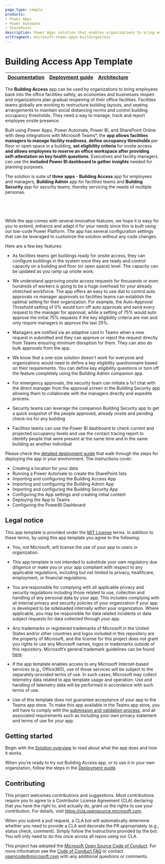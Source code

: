 ```yaml
---
page_type: sample
products:
- Power Apps
- Power Automate
- SharePoint
description: Power Apps solution that enables organizations to bring employees back into the office facilities safely, as economies and businesses reopen and organizations plan gradual reopening of their office facilities.
urlFragment: microsoft-teams-apps-buildingaccess
---
```


# Building Access App Template

| [Documentation](https://github.com/OfficeDev/microsoft-teams-apps-buildingaccess/wiki/Home) | [Deployment guide](https://github.com/OfficeDev/microsoft-teams-apps-buildingaccess/wiki/Deployment-Guide) | [Architecture](https://github.com/OfficeDev/microsoft-teams-apps-buildingaccess/wiki/Solution-Overview) |
| ---- | ---- | ---- |

The **Building Access** app can be used by organizations to bring employees
back into the office facilities safely, as economies and businesses
reopen and organizations plan gradual reopening of their office
facilities. Facilities teams globally are working to restructure
building layouts, and seating arrangements to maintain social distancing
norms and control building occupancy thresholds. They need a way to
manage, track and report employee onsite presence.

Built using Power Apps, Power Automate, Power BI, and SharePoint Online
with deep integrations with Microsoft Teams*, the **app allows
facilities managers to manage facility readiness**, **define occupancy
thresholds** per floor or open space in a building, **set eligibility
criteria** for onsite access **and allows employees to reserve an office
workspace after providing self-attestation on key health questions**.
Executives and facility managers can use the **included Power BI
dashboard to gather insights** needed for planning purposes.

<!-- a normal html comment ![A screenshot of the Building Access Home Screen](.//media/image1.png)  -->

The solution is suite of **three** **apps** - **Building Access** app
for employees and managers, **Building Admin** app for facilities teams
and **Building Security** app for security teams, thereby servicing the
needs of multiple personas.

 

<!-- ![A screenshot of the various personas supported by the App](.//media/image2.jpeg)  -->

 

While the app comes with several innovative features, we hope it is easy
for you to extend, enhance and adapt it for your needs since this is
built using our low-code Power Platform. The app has several
configuration settings that can be leveraged to customize the solution
without any code changes.

Here are a few key features:

-   As facilities teams get buildings ready for onsite access, they can configure buildings in the system once they are ready and control capacity on a building and floor (or open space) level. The capacity can be updated as you ramp up onsite work.

-   We understand approving onsite access requests for thousands or even hundreds of workers is going to be a huge overhead for your already stretched workforce. The app offers an easy to use dial to control auto approvals vs manager approvals so facilities teams can establish the optimal setting for their organization. For example, the Auto-Approval Threshold setting of 0% would turn off auto approvals and send every request to the manager for approval, while a setting of 75% would auto approve the initial 75% requests if the key eligibility criteria are met and only require managers to approve the last 25%.

-   Managers are notified via an adaptive card in Teams when a new request in submitted and they can approve or reject the request directly from Teams ensuring minimum disruption for them. They can also do bulk approvals from the app.

-   We know that a one-size solution doesn't work for everyone and organizations would need to define a key eligibility questionnaire based on their requirements. You can define key eligibility questions or turn off the feature completely using the Building Admin companion app.

-   For emergency approvals, the security team can initiate a 1x1 chat with the direct manager from the approval screen in the Building Security app allowing them to collaborate with the managers directly and expedite process.

-   Security teams can leverage the companion Building Security app to get a quick snapshot of the people approved, already onsite and pending check-ins for any building

-   Facilities teams can use the Power BI dashboard to check current and projected occupancy levels and use the contact tracing report to identify people that were present at the same time and in the same building as another individual

Please check the [detailed deployment guide](ToDo) that walk through the steps for deploying the app in your environment. The instructions cover:

-   Creating a location for your data
-   Running a Power Automate to create the SharePoint lists
-   Importing and configuring the Building Access App
-   Importing and configuring the Building Admin App
-   Importing and configuring the Building Security App
-   Configuring the App settings and creating initial content
-   Deploying the App to Teams
-   Configuring the PowerBI Dashboard
  

## Legal notice

This app template is provided under the [MIT License](https://github.com/OfficeDev/microsoft-teams-apps-buildingaccess/blob/master/LICENSE) terms.  In addition to these terms, by using this app template you agree to the following:

- You, not Microsoft, will license the use of your app to users or organization. 

- This app template is not intended to substitute your own regulatory due diligence or make you or your app compliant with respect to any applicable regulations, including but not limited to privacy, healthcare, employment, or financial regulations.

- You are responsible for complying with all applicable privacy and security regulations including those related to use, collection and handling of any personal data by your app. This includes complying with all internal privacy and security policies of your organization if your app is developed to be sideloaded internally within your organization. Where applicable, you may be responsible for data related incidents or data subject requests for data collected through your app.

- Any trademarks or registered trademarks of Microsoft in the United States and/or other countries and logos included in this repository are the property of Microsoft, and the license for this project does not grant you rights to use any Microsoft names, logos or trademarks outside of this repository. Microsoft’s general trademark guidelines can be found [here](https://www.microsoft.com/en-us/legal/intellectualproperty/trademarks/usage/general.aspx).

- If the app template enables access to any Microsoft Internet-based services (e.g., Office365), use of those services will be subject to the separately-provided terms of use. In such cases, Microsoft may collect telemetry data related to app template usage and operation. Use and handling of telemetry data will be performed in accordance with such terms of use.

- Use of this template does not guarantee acceptance of your app to the Teams app store. To make this app available in the Teams app store, you will have to comply with the [submission and validation process](https://docs.microsoft.com/en-us/microsoftteams/platform/concepts/deploy-and-publish/appsource/publish), and all associated requirements such as including your own privacy statement and terms of use for your app.


## Getting started

Begin with the [Solution overview](https://github.com/OfficeDev/microsoft-teams-apps-buildingaccess/wiki/Solution-overview) to read about what the app does and how it works.

When you're ready to try out Building Access app, or to use it in your own organization, follow the steps in the [Deployment guide](https://github.com/OfficeDev/microsoft-teams-apps-buildingaccess/wiki/Deployment-guide).

## Contributing

This project welcomes contributions and suggestions.  Most contributions require you to agree to a
Contributor License Agreement (CLA) declaring that you have the right to, and actually do, grant us
the rights to use your contribution. For details, visit https://cla.opensource.microsoft.com.

When you submit a pull request, a CLA bot will automatically determine whether you need to provide
a CLA and decorate the PR appropriately (e.g., status check, comment). Simply follow the instructions
provided by the bot. You will only need to do this once across all repos using our CLA.

This project has adopted the [Microsoft Open Source Code of Conduct](https://opensource.microsoft.com/codeofconduct/).
For more information see the [Code of Conduct FAQ](https://opensource.microsoft.com/codeofconduct/faq/) or
contact [opencode@microsoft.com](mailto:opencode@microsoft.com) with any additional questions or comments.
